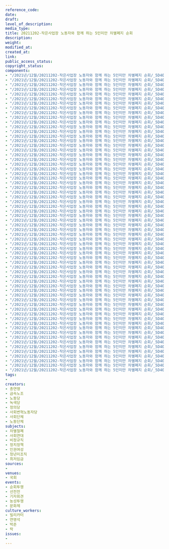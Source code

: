 ```yaml
---
reference_code: 
date: 
draft: 
level_of_description: 
media_type: 
title: 20211202-작은사업장 노동자와 함께 하는 5인미만 차별폐지 순회
description: 
weight: 
modified_at: 
created_at: 
link: 
public_access_status: 
copyright_status: 
components:
- "/2021년/12월/20211202-작은사업장 노동자와 함께 하는 5인미만 차별폐지 순회/_5D40880.jpg"
- "/2021년/12월/20211202-작은사업장 노동자와 함께 하는 5인미만 차별폐지 순회/_5D40611.jpg"
- "/2021년/12월/20211202-작은사업장 노동자와 함께 하는 5인미만 차별폐지 순회/_5D40502.jpg"
- "/2021년/12월/20211202-작은사업장 노동자와 함께 하는 5인미만 차별폐지 순회/_5D40677.jpg"
- "/2021년/12월/20211202-작은사업장 노동자와 함께 하는 5인미만 차별폐지 순회/_5D40851.jpg"
- "/2021년/12월/20211202-작은사업장 노동자와 함께 하는 5인미만 차별폐지 순회/_5D40319.jpg"
- "/2021년/12월/20211202-작은사업장 노동자와 함께 하는 5인미만 차별폐지 순회/_5D40582.jpg"
- "/2021년/12월/20211202-작은사업장 노동자와 함께 하는 5인미만 차별폐지 순회/_5D40298.jpg"
- "/2021년/12월/20211202-작은사업장 노동자와 함께 하는 5인미만 차별폐지 순회/_5D40165.jpg"
- "/2021년/12월/20211202-작은사업장 노동자와 함께 하는 5인미만 차별폐지 순회/_5D40846.jpg"
- "/2021년/12월/20211202-작은사업장 노동자와 함께 하는 5인미만 차별폐지 순회/_5D40504.jpg"
- "/2021년/12월/20211202-작은사업장 노동자와 함께 하는 5인미만 차별폐지 순회/_5D40304.jpg"
- "/2021년/12월/20211202-작은사업장 노동자와 함께 하는 5인미만 차별폐지 순회/_5D40009.jpg"
- "/2021년/12월/20211202-작은사업장 노동자와 함께 하는 5인미만 차별폐지 순회/_5D40403.jpg"
- "/2021년/12월/20211202-작은사업장 노동자와 함께 하는 5인미만 차별폐지 순회/_5D40099.jpg"
- "/2021년/12월/20211202-작은사업장 노동자와 함께 하는 5인미만 차별폐지 순회/_5D40022.jpg"
- "/2021년/12월/20211202-작은사업장 노동자와 함께 하는 5인미만 차별폐지 순회/_5D40480.jpg"
- "/2021년/12월/20211202-작은사업장 노동자와 함께 하는 5인미만 차별폐지 순회/_5D40243.jpg"
- "/2021년/12월/20211202-작은사업장 노동자와 함께 하는 5인미만 차별폐지 순회/_5D40003.jpg"
- "/2021년/12월/20211202-작은사업장 노동자와 함께 하는 5인미만 차별폐지 순회/_5D40643.jpg"
- "/2021년/12월/20211202-작은사업장 노동자와 함께 하는 5인미만 차별폐지 순회/_5D40316.jpg"
- "/2021년/12월/20211202-작은사업장 노동자와 함께 하는 5인미만 차별폐지 순회/_5D40126.jpg"
- "/2021년/12월/20211202-작은사업장 노동자와 함께 하는 5인미만 차별폐지 순회/_5D40358.jpg"
- "/2021년/12월/20211202-작은사업장 노동자와 함께 하는 5인미만 차별폐지 순회/_5D40387.jpg"
- "/2021년/12월/20211202-작은사업장 노동자와 함께 하는 5인미만 차별폐지 순회/_5D40533.jpg"
- "/2021년/12월/20211202-작은사업장 노동자와 함께 하는 5인미만 차별폐지 순회/_5D40788.jpg"
- "/2021년/12월/20211202-작은사업장 노동자와 함께 하는 5인미만 차별폐지 순회/_5D40831.jpg"
- "/2021년/12월/20211202-작은사업장 노동자와 함께 하는 5인미만 차별폐지 순회/_5D40515.jpg"
- "/2021년/12월/20211202-작은사업장 노동자와 함께 하는 5인미만 차별폐지 순회/_5D40223.jpg"
- "/2021년/12월/20211202-작은사업장 노동자와 함께 하는 5인미만 차별폐지 순회/_5D40621.jpg"
- "/2021년/12월/20211202-작은사업장 노동자와 함께 하는 5인미만 차별폐지 순회/_5D40624.jpg"
- "/2021년/12월/20211202-작은사업장 노동자와 함께 하는 5인미만 차별폐지 순회/_5D40509.jpg"
- "/2021년/12월/20211202-작은사업장 노동자와 함께 하는 5인미만 차별폐지 순회/_5D40017.jpg"
- "/2021년/12월/20211202-작은사업장 노동자와 함께 하는 5인미만 차별폐지 순회/_5D40161.jpg"
- "/2021년/12월/20211202-작은사업장 노동자와 함께 하는 5인미만 차별폐지 순회/_5D40060.jpg"
- "/2021년/12월/20211202-작은사업장 노동자와 함께 하는 5인미만 차별폐지 순회/_5D40608.jpg"
- "/2021년/12월/20211202-작은사업장 노동자와 함께 하는 5인미만 차별폐지 순회/_5D40622.jpg"
- "/2021년/12월/20211202-작은사업장 노동자와 함께 하는 5인미만 차별폐지 순회/_5D40371.jpg"
- "/2021년/12월/20211202-작은사업장 노동자와 함께 하는 5인미만 차별폐지 순회/_5D40215.jpg"
- "/2021년/12월/20211202-작은사업장 노동자와 함께 하는 5인미만 차별폐지 순회/_5D40432.jpg"
- "/2021년/12월/20211202-작은사업장 노동자와 함께 하는 5인미만 차별폐지 순회/_5D40494.jpg"
- "/2021년/12월/20211202-작은사업장 노동자와 함께 하는 5인미만 차별폐지 순회/_5D40001.jpg"
- "/2021년/12월/20211202-작은사업장 노동자와 함께 하는 5인미만 차별폐지 순회/_5D40268.jpg"
- "/2021년/12월/20211202-작은사업장 노동자와 함께 하는 5인미만 차별폐지 순회/_5D40489.jpg"
- "/2021년/12월/20211202-작은사업장 노동자와 함께 하는 5인미만 차별폐지 순회/_5D40351.jpg"
- "/2021년/12월/20211202-작은사업장 노동자와 함께 하는 5인미만 차별폐지 순회/_5D40525.jpg"
- "/2021년/12월/20211202-작은사업장 노동자와 함께 하는 5인미만 차별폐지 순회/_5D40545.jpg"
- "/2021년/12월/20211202-작은사업장 노동자와 함께 하는 5인미만 차별폐지 순회/_5D40234.jpg"
- "/2021년/12월/20211202-작은사업장 노동자와 함께 하는 5인미만 차별폐지 순회/_5D40488.jpg"
- "/2021년/12월/20211202-작은사업장 노동자와 함께 하는 5인미만 차별폐지 순회/_5D40835.jpg"
- "/2021년/12월/20211202-작은사업장 노동자와 함께 하는 5인미만 차별폐지 순회/_5D40553.jpg"
- "/2021년/12월/20211202-작은사업장 노동자와 함께 하는 5인미만 차별폐지 순회/_5D40307.jpg"
- "/2021년/12월/20211202-작은사업장 노동자와 함께 하는 5인미만 차별폐지 순회/_5D40754.jpg"
- "/2021년/12월/20211202-작은사업장 노동자와 함께 하는 5인미만 차별폐지 순회/_5D40564.jpg"
- "/2021년/12월/20211202-작은사업장 노동자와 함께 하는 5인미만 차별폐지 순회/_5D40900.jpg"
- "/2021년/12월/20211202-작은사업장 노동자와 함께 하는 5인미만 차별폐지 순회/_5D40763.jpg"
- "/2021년/12월/20211202-작은사업장 노동자와 함께 하는 5인미만 차별폐지 순회/_5D40406.jpg"
- "/2021년/12월/20211202-작은사업장 노동자와 함께 하는 5인미만 차별폐지 순회/_5D40472.jpg"
- "/2021년/12월/20211202-작은사업장 노동자와 함께 하는 5인미만 차별폐지 순회/_5D40294.jpg"
- "/2021년/12월/20211202-작은사업장 노동자와 함께 하는 5인미만 차별폐지 순회/_5D40975.jpg"
- "/2021년/12월/20211202-작은사업장 노동자와 함께 하는 5인미만 차별폐지 순회/_5D40957.jpg"
- "/2021년/12월/20211202-작은사업장 노동자와 함께 하는 5인미만 차별폐지 순회/_5D40256.jpg"
- "/2021년/12월/20211202-작은사업장 노동자와 함께 하는 5인미만 차별폐지 순회/_5D40636.jpg"
- "/2021년/12월/20211202-작은사업장 노동자와 함께 하는 5인미만 차별폐지 순회/_5D40520.jpg"
tags:
- 
creators:
- 총연맹
- 금속노조
- 노동당
- 녹색당
- 정의당
- 사회변혁노동자당
- 사회단체
- 노동단체
subjects:
- 차별철폐
- 사회연대
- 비정규직
- 정치정책
- 인권여성
- 청년미조직
- 최저임금
sources:
- 
venues:
- 국회
events:
- 순회투쟁
- 선전전
- 기자회견
- 농성투쟁
- 문화제
culture_workers:
- 빌리카터
- 연영석
- 박준
- 락
issues:
- 
---
```


